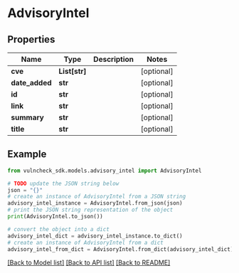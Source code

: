 # AdvisoryIntel


## Properties

Name | Type | Description | Notes
------------ | ------------- | ------------- | -------------
**cve** | **List[str]** |  | [optional] 
**date_added** | **str** |  | [optional] 
**id** | **str** |  | [optional] 
**link** | **str** |  | [optional] 
**summary** | **str** |  | [optional] 
**title** | **str** |  | [optional] 

## Example

```python
from vulncheck_sdk.models.advisory_intel import AdvisoryIntel

# TODO update the JSON string below
json = "{}"
# create an instance of AdvisoryIntel from a JSON string
advisory_intel_instance = AdvisoryIntel.from_json(json)
# print the JSON string representation of the object
print(AdvisoryIntel.to_json())

# convert the object into a dict
advisory_intel_dict = advisory_intel_instance.to_dict()
# create an instance of AdvisoryIntel from a dict
advisory_intel_from_dict = AdvisoryIntel.from_dict(advisory_intel_dict)
```
[[Back to Model list]](../README.md#documentation-for-models) [[Back to API list]](../README.md#documentation-for-api-endpoints) [[Back to README]](../README.md)


